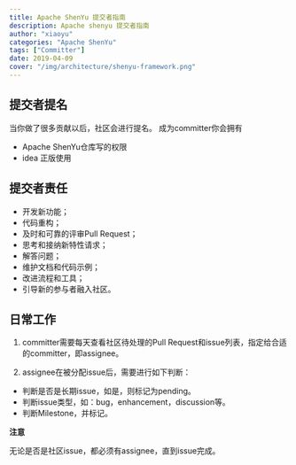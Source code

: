 ```yaml
---
title: Apache ShenYu 提交者指南
description: Apache shenyu 提交者指南
author: "xiaoyu"
categories: "Apache ShenYu"
tags: ["Committer"]
date: 2019-04-09
cover: "/img/architecture/shenyu-framework.png"
---
```


## 提交者提名

当你做了很多贡献以后，社区会进行提名。
成为committer你会拥有

* Apache ShenYu仓库写的权限
* idea 正版使用

## 提交者责任

 - 开发新功能；
 - 代码重构；
 - 及时和可靠的评审Pull Request；
 - 思考和接纳新特性请求；
 - 解答问题；
 - 维护文档和代码示例；
 - 改进流程和工具；
 - 引导新的参与者融入社区。

## 日常工作

1. committer需要每天查看社区待处理的Pull Request和issue列表，指定给合适的committer，即assignee。

2. assignee在被分配issue后，需要进行如下判断：

 - 判断是否是长期issue，如是，则标记为pending。
 - 判断issue类型，如：bug，enhancement，discussion等。
 - 判断Milestone，并标记。

**注意**

无论是否是社区issue，都必须有assignee，直到issue完成。

